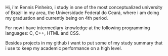 Hi, i'm Rennis Pinheiro, i study in one of the most conceptualized university
of Brazil in my area, the Universidade Federal do Ceará, where i am doing my
graduation and currently being on 4th period.

For now i have intermediary knowledge at the following programming languages:
C, C++, HTML and CSS.

Besides projects in my github i want to put some of my study summary that i use
to keep my academic performance on a high level.
